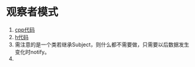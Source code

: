 # 观察者模式
1. [cpp代码](ctobserver.cpp)
2. [h代码](ctobserver.h)
3. 需注意的是一个类若继承Subject，则什么都不需要做，只需要以后数据发生变化时notify。
4. 